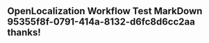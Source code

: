 <properties
ms.topic="hero-topic"
ms.test1="hero-topic"
ms.test2="test"/>

## OpenLocalization Workflow Test MarkDown 95355f8f-0791-414a-8132-d6fc8d6cc2aa thanks!
